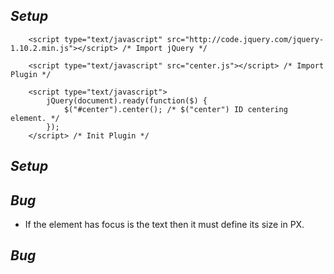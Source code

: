*Setup*
----------

		<script type="text/javascript" src="http://code.jquery.com/jquery-1.10.2.min.js"></script> /* Import jQuery */
		
		<script type="text/javascript" src="center.js"></script> /* Import Plugin */
		
		<script type="text/javascript">
			jQuery(document).ready(function($) {
				$("#center").center(); /* $("center") ID centering element. */
			});
		</script> /* Init Plugin */
		
*Setup*
----------

*Bug*
---------

* If the element has focus is the text then it must define its size in PX.

*Bug*
---------
